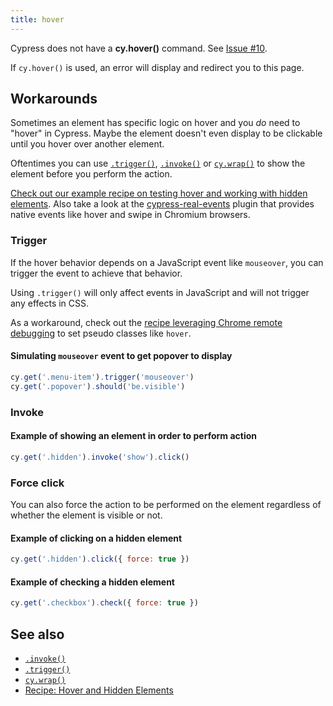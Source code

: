 ```yaml
---
title: hover
---
```


<Alert type="danger">

Cypress does not have a **cy.hover()** command. See [Issue #10](https://github.com/cypress-io/cypress/issues/10).

</Alert>

If `cy.hover()` is used, an error will display and redirect you to this page.

## Workarounds

Sometimes an element has specific logic on hover and you _do_ need to "hover" in Cypress. Maybe the element doesn't even display to be clickable until you hover over another element.

Oftentimes you can use [`.trigger()`](/api/commands/trigger), [`.invoke()`](/api/commands/invoke) or [`cy.wrap()`](/api/commands/wrap) to show the element before you perform the action.

<Alert type="info">

[Check out our example recipe on testing hover and working with hidden elements](/examples/examples/recipes#Testing-the-DOM). Also take a look at the [cypress-real-events](https://github.com/dmtrKovalenko/cypress-real-events) plugin that provides native events like hover and swipe in Chromium browsers.

</Alert>

### Trigger

If the hover behavior depends on a JavaScript event like `mouseover`, you can trigger the event to achieve that behavior.

<Alert type="danger">

Using `.trigger()` will only affect events in JavaScript and will not trigger any effects in CSS.

</Alert>

As a workaround, check out the [recipe leveraging Chrome remote debugging](/examples/examples/recipes#Fundamentals) to set pseudo classes like `hover`.

#### Simulating `mouseover` event to get popover to display

```javascript
cy.get('.menu-item').trigger('mouseover')
cy.get('.popover').should('be.visible')
```

### Invoke

#### Example of showing an element in order to perform action

```javascript
cy.get('.hidden').invoke('show').click()
```

### Force click

You can also force the action to be performed on the element regardless of whether the element is visible or not.

#### Example of clicking on a hidden element

```javascript
cy.get('.hidden').click({ force: true })
```

#### Example of checking a hidden element

```javascript
cy.get('.checkbox').check({ force: true })
```

## See also

- [`.invoke()`](/api/commands/invoke)
- [`.trigger()`](/api/commands/trigger)
- [`cy.wrap()`](/api/commands/wrap)
- [Recipe: Hover and Hidden Elements](/examples/examples/recipes#Testing-the-DOM)
